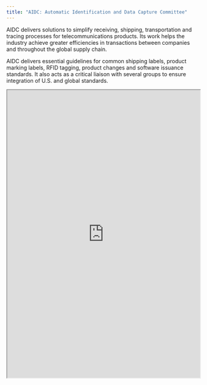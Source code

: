 ```yaml
---
title: "AIDC: Automatic Identification and Data Capture Committee"
---
```


AIDC delivers solutions to simplify receiving, shipping, transportation and tracing processes for telecommunications products. Its work helps the industry achieve greater efficiencies in transactions between companies and throughout the global supply chain.

AIDC delivers essential guidelines for common shipping labels, product marking labels, RFID tagging, product changes and software issuance standards. It also acts as a critical liaison with several groups to ensure integration of U.S. and global standards.

<iframe height="750" width="100%" src="https://ewelton.github.io/ktest/wiki.html#AIDC:%20Automatic%20Identification%20and%20Data%20Capture%20Committee"></iframe>
